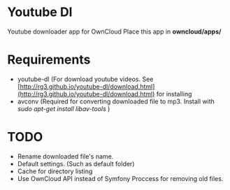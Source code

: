 # Youtube Dl
Youtube downloader app for OwnCloud
Place this app in **owncloud/apps/**

# Requirements
* youtube-dl (For download youtube videos. See [http://rg3.github.io/youtube-dl/download.html](http://rg3.github.io/youtube-dl/download.html) for installing
* avconv (Required for converting downloaded file to mp3. Install with *sudo apt-get install libav-tools* )

# TODO
* Rename downloaded file's name.
* Default settings. (Such as default folder)
* Cache for directory listing
* Use OwnCloud API instead of Symfony Proccess for removing old files.